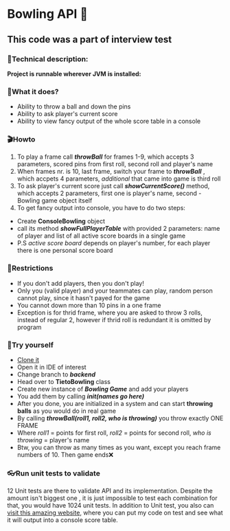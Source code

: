 # Bowling API :bowling:
## This code was a part of interview test 

### :hammer:Technical description:
**Project is runnable wherever JVM is installed:**

### :dart:What it does?
- Ability to throw a ball and down the pins
- Ability to ask player's current score
- Ability to view fancy output of the whole score table in a console

### :clapper:Howto
1. To play a frame call ***throwBall*** for frames 1-9, which accepts 3 parameters, scored pins from first roll, second roll and player's name
2. When frames nr. is 10, last frame, switch your frame to ***throwBall*** , which accpets 4 parameters, *additional* that came into game is third roll
3. To ask player's current score just call ***showCurrentScore()*** method, which accepts 2 parameters, first one is player's name, second - Bowling game object itself
4. To get fancy output into console, you have to do two steps:
  -  Create **ConsoleBowling** object
  -  call its method ***showFullPlayerTable*** with provided 2 parameters: name of player and list of all active score boards in a single game
  -  P.S *active score board* depends on player's number, for each player there is one personal score board

### :no_entry_sign:Restrictions
- If you don't add players, then you don't play!
- Only you (valid player) and your teammates can play, random person cannot play, since it hasn't payed for the game
- You cannot down more than 10 pins in a one frame
- Exception is for thrid frame, where you are asked to throw 3 rolls, instead of regular 2, however if thrid roll is redundant it is omitted by program


### :electric_plug:Try yourself
- [Clone it](https://github.com/ojacomarket/Bowling.git)
- Open it in IDE of interest
- Change branch to ***backend***
- Head over to **TietoBowling** class 
- Create new instance of ***Bowling Game*** and add your players
- You add them by calling ***init(names go here)***
- After you done, you are initialized in a system and can start **throwing balls** as you would do in real game
- By calling ***throwBall(roll1, roll2, who is throwing)*** you throw exactly ONE FRAME
- Where *roll1* = points for first roll, *roll2* = points for second roll, *who is throwing* = player's name
- Btw, you can throw as many times as you want, except you reach frame numbers of 10. Then game ends:x:

### :eyeglasses:Run unit tests to validate
12 Unit tests are there to validate API and its implementation. Despite the amount isn't biggest one , it is just impossible to test each combination
for that, you would have 1024 unit tests. In addition to Unit test, you also can [visit this amazing website](https://www.bowlinggenius.com/), where
you can put my code on test and see what it will output into a console score table.
